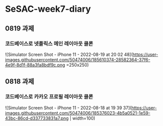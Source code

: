 # SeSAC-week7-diary

## 0819 과제
### 코드베이스로 넷플릭스 메인 레이아웃 클론
![Simulator Screen Shot - iPhone 11 - 2022-08-19 at 20 02 48](https://user-images.githubusercontent.com/50474006/185610374-28582364-37f6-4e9f-8d1f-88a3fa8bdf9c.png =250x250)


## 0818 과제
### 코드베이스로 카카오 프로필 레이아웃 클론
![Simulator Screen Shot - iPhone 11 - 2022-08-18 at 19 39 37](https://user-images.githubusercontent.com/50474006/185376023-4b5a0521-1e59-43bc-86cd-d337733831a7.png | width=100)
